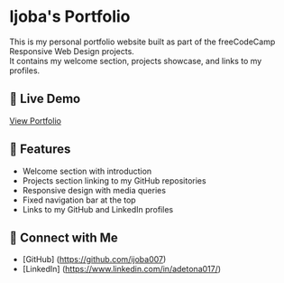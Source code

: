 # Ijoba's Portfolio

This is my personal portfolio website built as part of the freeCodeCamp Responsive Web Design projects.  
It contains my welcome section, projects showcase, and links to my profiles.

## 🚀 Live Demo
[View Portfolio](https://ijoba007.github.io/my-portfolio/)

## 📂 Features
- Welcome section with introduction
- Projects section linking to my GitHub repositories
- Responsive design with media queries
- Fixed navigation bar at the top
- Links to my GitHub and LinkedIn profiles

## 🔗 Connect with Me
- [GitHub] (https://github.com/ijoba007)
- [LinkedIn] (https://www.linkedin.com/in/adetona017/)
